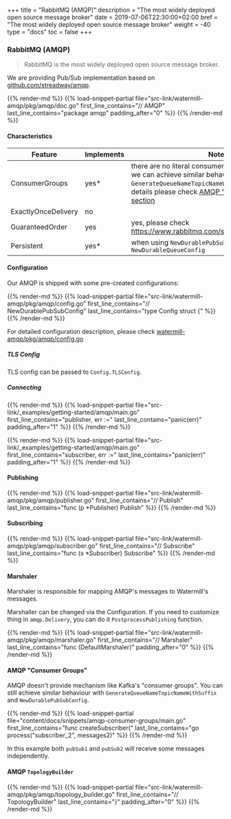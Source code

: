 +++
title = "RabbitMQ (AMQP)"
description = "The most widely deployed open source message broker"
date = 2019-07-06T22:30:00+02:00
bref = "The most widely deployed open source message broker"
weight = -40
type = "docs"
toc = false
+++

### RabbitMQ (AMQP)

> RabbitMQ is the most widely deployed open source message broker.

We are providing Pub/Sub implementation based on [github.com/streadway/amqp](https://github.com/streadway/amqp).

{{% render-md %}}
{{% load-snippet-partial file="src-link/watermill-amqp/pkg/amqp/doc.go" first_line_contains="// AMQP" last_line_contains="package amqp" padding_after="0" %}}
{{% /render-md %}}

#### Characteristics

| Feature | Implements | Note |
| ------- | ---------- | ---- |
| ConsumerGroups | yes* | there are no literal consumer groups in AMQP, but we can achieve similar behaviour with `GenerateQueueNameTopicNameWithSuffix`. For more details please check [AMQP "Consumer Groups" section](#amqp-consumer-groups) |
| ExactlyOnceDelivery | no |  |
| GuaranteedOrder | yes |  yes, please check https://www.rabbitmq.com/semantics.html#ordering |
| Persistent | yes* | when using `NewDurablePubSubConfig` or `NewDurableQueueConfig`  |

#### Configuration

Our AMQP is shipped with some pre-created configurations:

{{% render-md %}}
{{% load-snippet-partial file="src-link/watermill-amqp/pkg/amqp/config.go" first_line_contains="// NewDurablePubSubConfig" last_line_contains="type Config struct {" %}}
{{% /render-md %}}

For detailed configuration description, please check [watermill-amqp/pkg/amqp/config.go](https://github.com/ThreeDotsLabs/watermill-amqp/tree/master/pkg/amqp/config.go)

##### TLS Config

TLS config can be passed to `Config.TLSConfig`.

##### Connecting

{{% render-md %}}
{{% load-snippet-partial file="src-link/_examples/getting-started/amqp/main.go" first_line_contains="publisher, err :=" last_line_contains="panic(err)" padding_after="1" %}}
{{% /render-md %}}

{{% render-md %}}
{{% load-snippet-partial file="src-link/_examples/getting-started/amqp/main.go" first_line_contains="subscriber, err :=" last_line_contains="panic(err)" padding_after="1" %}}
{{% /render-md %}}

#### Publishing

{{% render-md %}}
{{% load-snippet-partial file="src-link/watermill-amqp/pkg/amqp/publisher.go" first_line_contains="// Publish" last_line_contains="func (p *Publisher) Publish" %}}
{{% /render-md %}}

#### Subscribing

{{% render-md %}}
{{% load-snippet-partial file="src-link/watermill-amqp/pkg/amqp/subscriber.go" first_line_contains="// Subscribe" last_line_contains="func (s *Subscriber) Subscribe" %}}
{{% /render-md %}}

#### Marshaler

Marshaler is responsible for mapping AMQP's messages to Watermill's messages.

Marshaller can be changed via the Configuration.
If you need to customize thing in `amqp.Delivery`, you can do it `PostprocessPublishing` function.

{{% render-md %}}
{{% load-snippet-partial file="src-link/watermill-amqp/pkg/amqp/marshaler.go" first_line_contains="// Marshaler" last_line_contains="func (DefaultMarshaler)" padding_after="0" %}}
{{% /render-md %}}

#### AMQP "Consumer Groups"

AMQP doesn't provide mechanism like Kafka's "consumer groups". You can still achieve similar behaviour with `GenerateQueueNameTopicNameWithSuffix` and `NewDurablePubSubConfig`.

{{% render-md %}}
{{% load-snippet-partial file="content/docs/snippets/amqp-consumer-groups/main.go" first_line_contains="func createSubscriber(" last_line_contains="go process(\"subscriber_2\", messages2)" %}}
{{% /render-md %}}

In this example both `pubSub1` and `pubSub2` will receive some messages independently.

#### AMQP `TopologyBuilder`

{{% render-md %}}
{{% load-snippet-partial file="src-link/watermill-amqp/pkg/amqp/topology_builder.go" first_line_contains="// TopologyBuilder" last_line_contains="}" padding_after="0" %}}
{{% /render-md %}}

